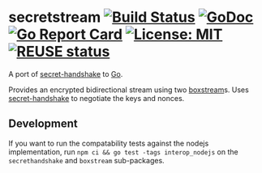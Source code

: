 <!--
SPDX-FileCopyrightText: 2021 The Secretstream Authors

SPDX-License-Identifier: MIT
-->

# secretstream [![Build Status](https://travis-ci.org/cryptoscope/secretstream.svg?branch=master)](https://travis-ci.org/cryptoscope/secretstream) [![GoDoc](https://godoc.org/go.cryptoscope.co/secretstream?status.svg)](https://godoc.org/go.cryptoscope.co/secretstream) [![Go Report Card](https://goreportcard.com/badge/go.cryptoscope.co/secretstream)](https://goreportcard.com/report/go.cryptoscope.co/secretstream) [![License: MIT](https://img.shields.io/badge/License-MIT-yellow.svg)](https://opensource.org/licenses/MIT) [![REUSE status](https://api.reuse.software/badge/github.com/cryptoscope/secretstream)](https://api.reuse.software/info/github.com/cryptoscope/secretstream)

A port of [secret-handshake](https://github.com/auditdrivencrypto/secret-handshake) to [Go](https://golang.org).

Provides an encrypted bidirectional stream using two [boxstream]s.
Uses [secret-handshake] to negotiate the keys and nonces.

[boxstream]: https://github.com/dominictarr/pull-box-stream
[secret-handshake]: https://github.com/auditdrivencrypto/secret-handshake


## Development

If you want to run the compatability tests against the nodejs implementation, run `npm ci && go test -tags interop_nodejs` on the `secrethandshake` and `boxstream` sub-packages.

